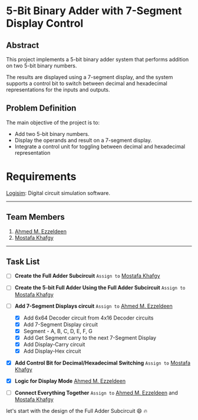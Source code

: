 # 5-Bit Binary Adder with 7-Segment Display Control

## Abstract
This project implements a 5-bit binary adder system that performs
addition on two 5-bit binary numbers.

The results are displayed using a 7-segment display, and the
system supports a control bit to switch between decimal and hexadecimal representations for the inputs
and outputs.


## Problem Definition
The main objective of the project is to:
- Add two 5-bit binary numbers.
- Display the operands and result on a 7-segment display.
- Integrate a control unit for toggling between decimal and hexadecimal representation


# Requirements
[Logisim](http://www.cburch.com/logisim/download.html): Digital circuit simulation software.


---

## Team Members
1. [Ahmed M. Ezzeldeen](https://github.com/ahmed3zzeldeen/)
2. [Mostafa Khafgy](https://github.com/mostafaKhafgy)

---

## Task List

- [ ] **Create the Full Adder Subcircuit** `Assign to` [Mostafa Khafgy](https://github.com/mostafaKhafgy)
- [ ] **Create the 5-bit Full Adder Using the Full Adder Subcircuit**  `Assign to` [Mostafa Khafgy](https://github.com/mostafaKhafgy)
- [ ] **Add 7-Segment Displays circuit** `Assign to` [Ahmed M. Ezzeldeen](https://github.com/ahmed3zzeldeen/) 
  - [X] Add 6x64 Decoder circuit from 4x16 Decoder circuits 
  - [X] Add 7-Segment Display circuit
  - [X] Segment - A, B, C, D, E, F, G 
  - [X] Add Get Segment carry to the next 7-Segment Display
  - [X] Add Display-Carry circuit
  - [X] Add Display-Hex circuit
- [X] **Add Control Bit for Decimal/Hexadecimal Switching** `Assign to` [Mostafa Khafgy](https://github.com/mostafaKhafgy)
- [X] **Logic for Display Mode** [Ahmed M. Ezzeldeen](https://github.com/ahmed3zzeldeen/)
- [ ] **Connect Everything Together** `Assign to` [Ahmed M. Ezzeldeen](https://github.com/ahmed3zzeldeen/) and [Mostafa Khafgy](https://github.com/mostafaKhafgy)


let's start with the design of the Full Adder Subcircuit :smile: :fire: 
